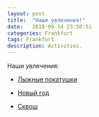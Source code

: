 ```yaml
---
layout: post
title:  "Наши увлечения!"
date:   2018-09-14 23:50:51 
categories: Frankfurt
tags: Frankfurt
description: Activities.
---
```

Наши увлечения:

* [Лыжные покатушки][fr-lyzi]

* [Новый год][fr-ny]

* [Сквош][fr-skvo]


[fr-lyzi]: https://t.me/joinchat/AAeGCgvi0_XI09s1AU8lrA
[fr-ny]:   https://t.me/joinchat/AAeGClANpZDWo4QcAjPX6Q
[fr-skvo]: https://t.me/joinchat/AAeGChFkF-9Tb_hlsKk81g
